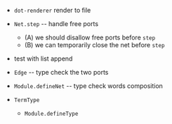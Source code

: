- `dot-renderer` render to file

- `Net.step` -- handle free ports

  - (A) we should disallow free ports before `step`
  - (B) we can temporarily close the net before `step`

- test with list append

- `Edge` -- type check the two ports
- `Module.defineNet` -- type check words composition

- `TermType`
  - `Module.defineType`

